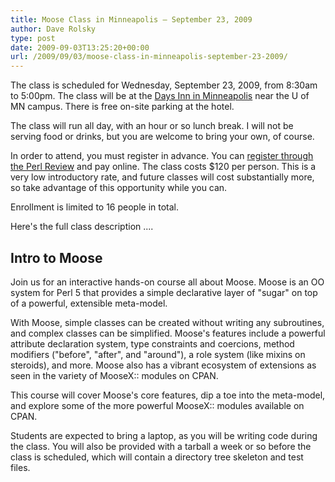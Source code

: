 ```yaml
---
title: Moose Class in Minneapolis – September 23, 2009
author: Dave Rolsky
type: post
date: 2009-09-03T13:25:20+00:00
url: /2009/09/03/moose-class-in-minneapolis-september-23-2009/
---
```


The class is scheduled for Wednesday, September 23, 2009, from 8:30am to 5:00pm. The class will be
at the [Days Inn in Minneapolis][1] near the U of MN campus. There is free on-site parking at the
hotel.

The class will run all day, with an hour or so lunch break. I will not be serving food or drinks,
but you are welcome to bring your own, of course.

In order to attend, you must register in advance. You can [register through the Perl Review][2] and
pay online. The class costs $120 per person. This is a very low introductory rate, and future
classes will cost substantially more, so take advantage of this opportunity while you can.

Enrollment is limited to 16 people in total.

Here's the full class description ....

## Intro to Moose

Join us for an interactive hands-on course all about Moose. Moose is an OO system for Perl 5 that
provides a simple declarative layer of "sugar" on top of a powerful, extensible meta-model.

With Moose, simple classes can be created without writing any subroutines, and complex classes can
be simplified. Moose's features include a powerful attribute declaration system, type constraints
and coercions, method modifiers ("before", "after", and "around"), a role system (like mixins on
steroids), and more. Moose also has a vibrant ecosystem of extensions as seen in the variety of
MooseX:: modules on CPAN.

This course will cover Moose's core features, dip a toe into the meta-model, and explore some of the
more powerful MooseX:: modules available on CPAN.

Students are expected to bring a laptop, as you will be writing code during the class. You will also
be provided with a tarball a week or so before the class is scheduled, which will contain a
directory tree skeleton and test files.

[1]:
  http://maps.google.com/maps?oe=utf-8&client=firefox-a&ie=UTF8&q=days+inn+minneapolis&fb=1&split=1&gl=us&cid=0,0,501824200097184849&ei=WAqgStK-KYukMbT0nd8P&z=16&iwloc=A
[2]: https://www.theperlreview.com/cgi-bin/events.cgi
